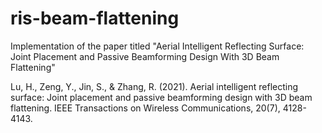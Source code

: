 # ris-beam-flattening
Implementation of the paper titled "Aerial Intelligent Reflecting Surface: Joint Placement and Passive Beamforming Design With 3D Beam Flattening"

Lu, H., Zeng, Y., Jin, S., & Zhang, R. (2021). Aerial intelligent reflecting surface: Joint placement and passive beamforming design with 3D beam flattening. IEEE Transactions on Wireless Communications, 20(7), 4128-4143.
